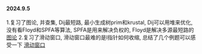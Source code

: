 #### 2024.9.5
1.复习了图论, 并查集, Dij最短路, 最小生成树prim和krustal, Dij可以用堆来优化, 没有看Floyd和SPFA等算法, SPFA是用来解决负权的, Floyd是解决多源最短路的
[图论](图论.md)
2.复习了滑动窗口, 滑动窗口最难的是l指针如何收缩, 总结了几个例题可以感受一下
[滑动窗口](滑动窗口.md)